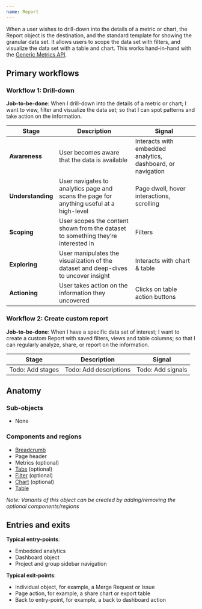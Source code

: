 ```yaml
---
name: Report
---
```


When a user wishes to drill-down into the details of a metric or chart, the Report object is the destination, and the standard template for showing the granular data set. It allows users to scope the data set with filters, and visualize the data set with a table and chart. This works hand-in-hand with the [Generic Metrics API](https://gitlab.com/groups/gitlab-org/-/epics/3105).

## Primary workflows

### Workflow 1: Drill-down

**Job-to-be-done**: When I drill-down into the details of a metric or chart; I want to view, filter and visualize the data set; so that I can spot patterns and take action on the information.

| Stage | Description | Signal |
| ------ | ------ | ------ |
| **Awareness** | User becomes aware that the data is available | Interacts with embedded analytics, dashboard, or navigation |
| **Understanding** | User navigates to analytics page and scans the page for anything useful at a high-level | Page dwell, hover interactions, scrolling |
| **Scoping** | User scopes the content shown from the dataset to something they’re interested in | Filters |
| **Exploring** | User manipulates the visualization of the dataset and deep-dives to uncover insight | Interacts with chart & table |
| **Actioning** | User takes action on the information they uncovered | Clicks on table action buttons |

### Workflow 2: Create custom report

**Job-to-be-done**: When I have a specific data set of interest; I want to create a custom Report with saved filters, views and table columns; so that I can regularly analyze, share, or report on the information.

| Stage | Description | Signal |
| ------ | ------ | ------ |
| Todo: Add stages | Todo: Add descriptions | Todo: Add signals |

## Anatomy

### Sub-objects

- None

### Components and regions

- [Breadcrumb](/components/breadcrumb)
- Page header
- Metrics (optional)
- [Tabs](/components/tabs) (optional)
- [Filter](regions/filters) (optional)
- [Chart](/data-visualization/charts) (optional)
- [Table](/components/table)

*Note: Variants of this object can be created by adding/removing the optional components/regions*

## Entries and exits

**Typical entry-points**:
- Embedded analytics
- Dashboard object
- Project and group sidebar navigation

**Typical exit-points**:
- Individual object, for example, a Merge Request or Issue
- Page action, for example, a share chart or export table
- Back to entry-point, for example, a back to dashboard action
